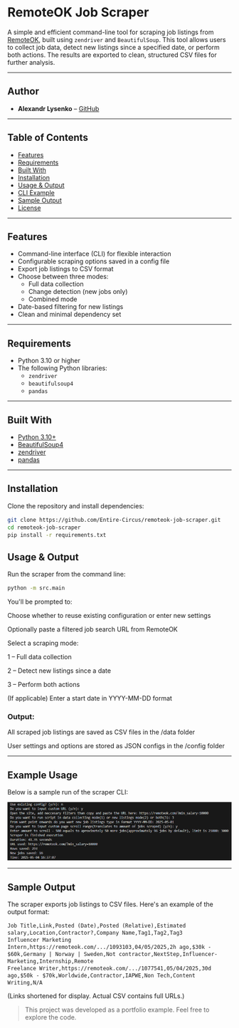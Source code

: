 # RemoteOK Job Scraper

A simple and efficient command-line tool for scraping job listings from [RemoteOK](https://remoteok.com), built using `zendriver` and `BeautifulSoup`. This tool allows users to collect job data, detect new listings since a specified date, or perform both actions. The results are exported to clean, structured CSV files for further analysis.

---

## Author

- **Alexandr Lysenko** – [GitHub](https://github.com/Entire-Circus)

---

## Table of Contents

- [Features](#features)
- [Requirements](#requirements)
- [Built With](#built-with)
- [Installation](#installation)
- [Usage & Output](#usage--output)
- [CLI Example](#cli-example)
- [Sample Output](#sample-output)
- [License](#license)

---

##  Features

- Command-line interface (CLI) for flexible interaction
- Configurable scraping options saved in a config file
- Export job listings to CSV format
- Choose between three modes:
  - Full data collection
  - Change detection (new jobs only)
  - Combined mode
- Date-based filtering for new listings
- Clean and minimal dependency set

---

## Requirements

- Python 3.10 or higher
- The following Python libraries:
  - `zendriver`
  - `beautifulsoup4`
  - `pandas`

---

## Built With

- [Python 3.10+](https://www.python.org/)
- [BeautifulSoup4](https://www.crummy.com/software/BeautifulSoup/)
- [zendriver](https://github.com/stephanlensky/zendriver)
- [pandas](https://pandas.pydata.org/)

---

## Installation

Clone the repository and install dependencies:

```bash
git clone https://github.com/Entire-Circus/remoteok-job-scraper.git
cd remoteok-job-scraper
pip install -r requirements.txt
```

## Usage & Output

Run the scraper from the command line:

```bash
python -m src.main
```
You'll be prompted to:

Choose whether to reuse existing configuration or enter new settings

Optionally paste a filtered job search URL from RemoteOK

Select a scraping mode:

1 – Full data collection

2 – Detect new listings since a date

3 – Perform both actions

(If applicable) Enter a start date in YYYY-MM-DD format

### Output:

All scraped job listings are saved as CSV files in the /data folder

User settings and options are stored as JSON configs in the /config folder

---

## Example Usage

Below is a sample run of the scraper CLI:

![CLI Example](assets/cli_example.png)

---

## Sample Output

The scraper exports job listings to CSV files. Here's an example of the output format:
```csv
Job Title,Link,Posted (Date),Posted (Relative),Estimated salary,Location,Contractor?,Company Name,Tag1,Tag2,Tag3
Influencer Marketing Intern,https://remoteok.com/.../1093103,04/05/2025,2h ago,$30k - $60k,Germany | Norway | Sweden,Not contractor,NextStep,Influencer-Marketing,Internship,Remote
Freelance Writer,https://remoteok.com/.../1077541,05/04/2025,30d ago,$50k - $70k,Worldwide,Contractor,IAPWE,Non Tech,Content Writing,N/A
```
(Links shortened for display. Actual CSV contains full URLs.)

> This project was developed as a portfolio example. Feel free to explore the code.
